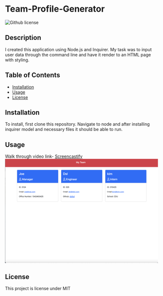 # Team-Profile-Generator
![Github license](http://img.shields.io/badge/license-MIT-blue.svg)

## Description 
I created this application using Node.js and Inquirer. My task was to input user data through the command line and have it render to an HTML page with styling.
 
## Table of Contents
* [Installation](#installation)
* [Usage](#usage)
* [License](#license)


## Installation 
To install, first clone this repository. Navigate to node and after installing inquirer model and necessary files it should be able to run.

## Usage 
Walk through video link- [Screencastify](https://drive.google.com/file/d/18rny9F1TIavOd3dSn_CK5QjuRHO2G5u7/view)<br>
![screenshot](./screenshot%20team%20generator.png)

## License 
This project is license under MIT
